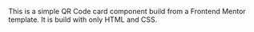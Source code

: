 This is a simple QR Code card component build from a Frontend Mentor template. It is build with only HTML and CSS.
